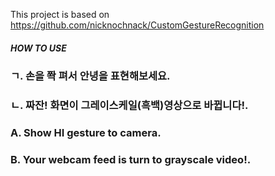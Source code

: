 This project is based on https://github.com/nicknochnack/CustomGestureRecognition


##### HOW TO USE

### ㄱ. 손을 쫙 펴서 안녕을 표현해보세요.

### ㄴ. 짜잔! 화면이 그레이스케일(흑백)영상으로 바뀝니다!.

### A. Show HI gesture to camera.
### B. Your webcam feed is turn to grayscale video!.
